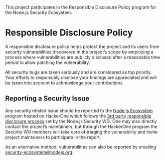 This project participates in the Responsible Disclosure Policy program for the Node.js Security Ecosystem.

# Responsible Disclosure Policy

A responsible disclosure policy helps protect the project and its users from security vulnerabilities discovered in the project’s scope by employing a process where vulnerabilities are publicly disclosed after a reasonable time period to allow patching the vulnerability. 

All security bugs are taken seriously and are considered as top priority. 
Your efforts to responsibly disclose your findings are appreciated and will be taken into account to acknowledge your contributions.


## Reporting a Security Issue

Any security related issue should be reported to the [Node.js Ecosystem](https://hackerone.com/nodejs-ecosystem
) program hosted on HackerOne which follows the [3rd party responsible disclosure process](https://github.com/nodejs/security-wg/blob/master/processes/third_party_vuln_process.md) set by the Node.js Security WG. One may also directly contact the project’s maintainers, but through the HackerOne program the Security WG members will take care of triaging the vulnerability and invite project maintainers to participate in the report.

As an alternative method, vulnerabilities can also be reported by emailing security-ecosystem@nodejs.org.

